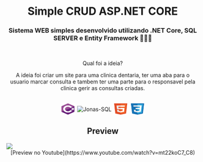 <h1 align="center">Simple CRUD ASP.NET CORE </h1>

<h3 align="center">Sistema WEB simples desenvolvido utilizando .NET Core, SQL SERVER e Entity Framework  👨🏻‍💻 </h3>
<br>
<p align="center">Qual foi a ideia?</p>
<p align="center">A ideia foi criar um site para uma clinica dentaria, ter uma aba para o usuario marcar consulta e tambem ter uma parte para o responsavel pela clinica gerir as consultas criadas.</p>
<div style="display: inline_block" align = "center"><br>
<img align="center" alt="Jonas-C#" height="30" width="40" src="https://raw.githubusercontent.com/devicons/devicon/master/icons/csharp/csharp-original.svg">
<img align ="center" alt = "Jonas-SQL" height "20" width "30"  src="https://img.icons8.com/color/38/000000/microsoft-sql-server.png">
<img align="center" alt="Jonas-HTML" height="30" width="40" src="https://raw.githubusercontent.com/devicons/devicon/master/icons/html5/html5-original.svg">
<img align="center" alt="Jonas-CSS" height="30" width="40" src="https://raw.githubusercontent.com/devicons/devicon/master/icons/css3/css3-original.svg">
</div>

<h2 align="center">Preview</h2>


<img  align ="center" src="https://user-images.githubusercontent.com/67005476/149814525-4142ce5b-1f19-4701-9164-6d01b7a4c170.PNG">

<div style="display: inline_block" align = "center">
[Preview no Youtube](https://www.youtube.com/watch?v=mt22koC7_C8)
</div>
